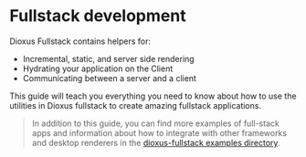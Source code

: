 # Fullstack development

Dioxus Fullstack contains helpers for:
- Incremental, static, and server side rendering
- Hydrating your application on the Client
- Communicating between a server and a client

This guide will teach you everything you need to know about how to use the utilities in Dioxus fullstack to create amazing fullstack applications.


> In addition to this guide, you can find more examples of full-stack apps and information about how to integrate with other frameworks and desktop renderers in the [dioxus-fullstack examples directory](https://github.com/DioxusLabs/dioxus/tree/main/packages/fullstack).
